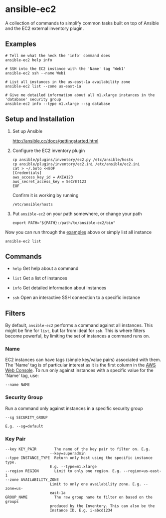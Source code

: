 # ansible-ec2

A collection of commands to simplify common tasks built on top of Ansible and the EC2 external inventory plugin.


## Examples

    # Tell me what the heck the 'info' command does
    ansible-ec2 help info

    # SSH into the EC2 instance with the 'Name' tag 'Web1'
    ansible-ec2 ssh --name Web1
    
    # List all instances in the us-east-1a availability zone
    ansible-ec2 list --zone us-east-1a
    
    # Give me detailed information about all m1.xlarge instances in the 'database' security group 
    ansible-ec2 info --type m1.xlarge --sg database


## Setup and Installation

1.  Set up Ansible

    http://ansible.cc/docs/gettingstarted.html
   
1.  Configure the EC2 inventory plugin
   
        cp ansible/plugins/inventory/ec2.py /etc/ansible/hosts
        cp ansible/plugins/inventory/ec2.ini /etc/ansible/ec2.ini
        cat > ~/.boto <<EOF
        [Credentials]
        aws_access_key_id = AKIA123
        aws_secret_access_key = SeCrEt123
        EOF
    
    Confirm it is working by running
  
        /etc/ansible/hosts
   
1.  Put `ansible-ec2` on your path somewhere, or change your path

        export PATH="${PATH}:/path/to/ansible-ec2/bin"

Now you can run through the [examples](#examples) above or simply list all instance

    ansible-ec2 list
    

## Commands

-   `help`
    Get help about a command
    
-   `list`
    Get a list of instances
    
-   `info`
    Get detailed information about instances
    
-   `ssh`
    Open an interactive SSH connection to a specific instance


## Filters

By default, `ansible-ec2` performs a command against all instances. This might be fine for `list`, but far from ideal for `ssh`. This is where filters become powerful, by limiting the set of instances a command runs on.

### Name

EC2 instances can have tags (simple key/value pairs) associated with them. The 'Name' tag is of particular interest as it is the first column in the [AWS Web Console](https://console.aws.amazon.com/ec2/home#s=Instances). To run only against instances with a specific value for the 'Name' tag, use:

    --name NAME
    
### Security Group

Run a command only against instances in a specific security group

    --sg SECURITY_GROUP
    
    E.g. --sg=default


### Key Pair

    --key KEY_PAIR        The name of the key pair to filter on. E.g.
                        --key=superadmin
    --type INSTANCE_TYPE  Return only host using the specific instance type.
                        E.g. --type=m1.xlarge
    --region REGION       Limit to only one region. E.g. --region=us-east-1
    --zone AVAILABILITY_ZONE
                        Limit to only one availability zone. E.g. --zone=us-
                        east-1a
    GROUP_NAME            The raw group name to filter on based on the groups
                        produced by the Inventory. This can also be the
                        Instance ID. E.g. i-abcd1234
                        
                        
                        
                        
                        
                        
                        
                        
                        
                        
                        
                        
                        
                        
                        
                        
                        
                        
                        
                        
                        